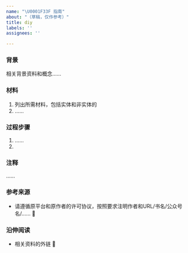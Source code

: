 ```yaml
---
name: "\U0001F33F 指南"
about: "（草稿，仅作参考）"
title: diy
labels: ''
assignees: ''

---
```


### 背景
相关背景资料和概念……

### 材料
1. 列出所需材料，包括实体和非实体的
2. ……

### 过程步骤
1. ……
2. 

### 注释
……

### 参考来源
- 请遵循原平台和原作者的许可协议，按照要求注明作者和URL/书名/公众号名/…… 🔗

### 沿伸阅读
- 相关资料的外链 🔗
